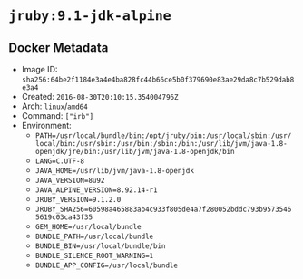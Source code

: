 # `jruby:9.1-jdk-alpine`

## Docker Metadata

- Image ID: `sha256:64be2f1184e3a4e4ba828fc44b66ce5b0f379690e83ae29da8c7b529dab8e3a4`
- Created: `2016-08-30T20:10:15.354004796Z`
- Arch: `linux`/`amd64`
- Command: `["irb"]`
- Environment:
  - `PATH=/usr/local/bundle/bin:/opt/jruby/bin:/usr/local/sbin:/usr/local/bin:/usr/sbin:/usr/bin:/sbin:/bin:/usr/lib/jvm/java-1.8-openjdk/jre/bin:/usr/lib/jvm/java-1.8-openjdk/bin`
  - `LANG=C.UTF-8`
  - `JAVA_HOME=/usr/lib/jvm/java-1.8-openjdk`
  - `JAVA_VERSION=8u92`
  - `JAVA_ALPINE_VERSION=8.92.14-r1`
  - `JRUBY_VERSION=9.1.2.0`
  - `JRUBY_SHA256=60598a465883ab4c933f805de4a7f280052bddc793b95735465619c03ca43f35`
  - `GEM_HOME=/usr/local/bundle`
  - `BUNDLE_PATH=/usr/local/bundle`
  - `BUNDLE_BIN=/usr/local/bundle/bin`
  - `BUNDLE_SILENCE_ROOT_WARNING=1`
  - `BUNDLE_APP_CONFIG=/usr/local/bundle`
